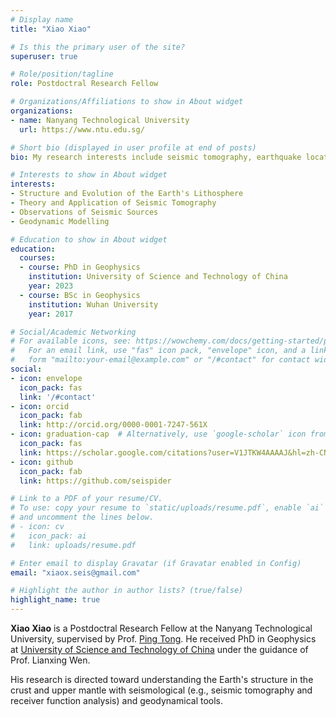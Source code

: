 ```yaml
---
# Display name
title: "Xiao Xiao"

# Is this the primary user of the site?
superuser: true

# Role/position/tagline
role: Postdoctral Research Fellow

# Organizations/Affiliations to show in About widget
organizations:
- name: Nanyang Technological University
  url: https://www.ntu.edu.sg/

# Short bio (displayed in user profile at end of posts)
bio: My research interests include seismic tomography, earthquake location and geodynamic modelling.

# Interests to show in About widget
interests:
- Structure and Evolution of the Earth's Lithosphere
- Theory and Application of Seismic Tomography
- Observations of Seismic Sources
- Geodynamic Modelling

# Education to show in About widget
education:
  courses:
  - course: PhD in Geophysics
    institution: University of Science and Technology of China
    year: 2023
  - course: BSc in Geophysics
    institution: Wuhan University
    year: 2017

# Social/Academic Networking
# For available icons, see: https://wowchemy.com/docs/getting-started/page-builder/#icons
#   For an email link, use "fas" icon pack, "envelope" icon, and a link in the
#   form "mailto:your-email@example.com" or "/#contact" for contact widget.
social:
- icon: envelope
  icon_pack: fas
  link: '/#contact'
- icon: orcid
  icon_pack: fab
  link: http://orcid.org/0000-0001-7247-561X
- icon: graduation-cap  # Alternatively, use `google-scholar` icon from `ai` icon pack
  icon_pack: fas
  link: https://scholar.google.com/citations?user=V1JTKW4AAAAJ&hl=zh-CN
- icon: github
  icon_pack: fab
  link: https://github.com/seispider

# Link to a PDF of your resume/CV.
# To use: copy your resume to `static/uploads/resume.pdf`, enable `ai` icons in `params.toml`, 
# and uncomment the lines below.
# - icon: cv
#   icon_pack: ai
#   link: uploads/resume.pdf

# Enter email to display Gravatar (if Gravatar enabled in Config)
email: "xiaox.seis@gmail.com"

# Highlight the author in author lists? (true/false)
highlight_name: true
---
```

**Xiao Xiao** is a Postdoctral Research Fellow at the Nanyang Technological University, supervised by Prof. [Ping Tong](https://personal.ntu.edu.sg/tongping/). He received PhD in Geophysics at [University of Science and Technology of China](http://en.ustc.edu.cn/) under the guidance of Prof. Lianxing Wen.

His research is directed toward understanding the Earth's structure in the crust and upper mantle with seismological (e.g., seismic tomography and receiver function analysis) and geodynamical tools. 